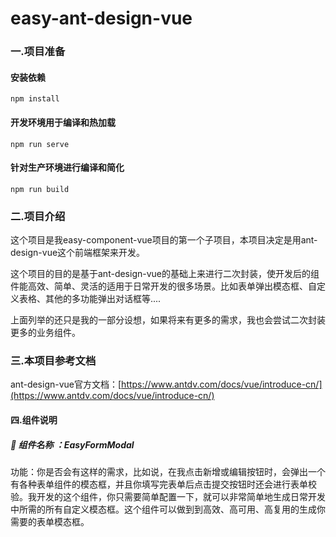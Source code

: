 # easy-ant-design-vue

### 一.项目准备

#### 安装依赖

```
npm install
```

#### 开发环境用于编译和热加载

```
npm run serve
```

#### 针对生产环境进行编译和简化

```
npm run build
```

### 二.项目介绍

这个项目是我easy-component-vue项目的第一个子项目，本项目决定是用ant-design-vue这个前端框架来开发。

这个项目的目的是基于ant-design-vue的基础上来进行二次封装，使开发后的组件能高效、简单、灵活的适用于日常开发的很多场景。比如表单弹出模态框、自定义表格、其他的多功能弹出对话框等....

上面列举的还只是我的一部分设想，如果将来有更多的需求，我也会尝试二次封装更多的业务组件。

### 三.本项目参考文档

ant-design-vue官方文档：[https://www.antdv.com/docs/vue/introduce-cn/](https://www.antdv.com/docs/vue/introduce-cn/)


#### 四.组件说明

##### 🚀️ 组件名称 ：EasyFormModal

功能：你是否会有这样的需求，比如说，在我点击新增或编辑按钮时，会弹出一个有各种表单组件的模态框，并且你填写完表单后点击提交按钮时还会进行表单校验。我开发的这个组件，你只需要简单配置一下，就可以非常简单地生成日常开发中所需的所有自定义模态框。这个组件可以做到到高效、高可用、高复用的生成你需要的表单模态框。
